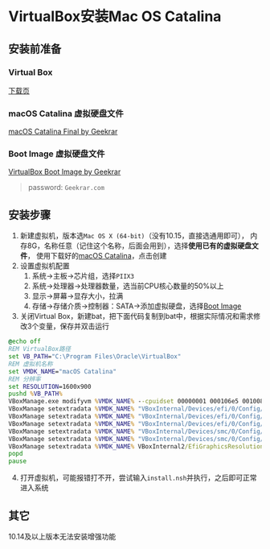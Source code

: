 # VirtualBox安装Mac OS Catalina

## 安装前准备

### Virtual Box

[下载页](https://www.virtualbox.org/wiki/Downloads)

### macOS Catalina 虚拟硬盘文件

[macOS Catalina Final by Geekrar](https://drive.google.com/drive/folders/1Odu1gu4cdMU0HNw8QztrR_fvYlmcNSLt)

### Boot Image 虚拟硬盘文件

[VirtualBox Boot Image by Geekrar](https://drive.google.com/drive/folders/1xcTmJOBc9dZQMySYgW_TNpjd2YY6WV0s)

> password: `Geekrar.com`

## 安装步骤

1. 新建虚拟机，版本选`Mac OS X (64-bit)`（没有10.15，直接选通用即可），
   内存8G，名称任意（记住这个名称，后面会用到），选择**使用已有的虚拟硬盘文件**，
   使用下载好的[macOS Catalina](#macos-catalina-虚拟硬盘文件)，点击创建
2. 设置虚拟机配置
   1. 系统->主板->芯片组，选择`PIIX3`
   2. 系统->处理器->处理器数量，选当前CPU核心数量的50%以上
   3. 显示->屏幕->显存大小，拉满
   4. 存储->存储介质->控制器：SATA->添加虚拟硬盘，选择[Boot Image](#boot-image-虚拟硬盘文件)
3. 关闭Virtual Box，新建bat，把下面代码复制到bat中，根据实际情况和需求修改3个变量，保存并双击运行
```bat
@echo off
REM VirtualBox路径
set VB_PATH="C:\Program Files\Oracle\VirtualBox"
REM 虚拟机名称
set VMDK_NAME="macOS Catalina"
REM 分辨率
set RESOLUTION=1600x900
pushd %VB_PATH%
VBoxManage.exe modifyvm %VMDK_NAME% --cpuidset 00000001 000106e5 00100800 0098e3fd bfebfbff
VBoxManage setextradata %VMDK_NAME% "VBoxInternal/Devices/efi/0/Config/DmiSystemProduct" "iMac11,3"
VBoxManage setextradata %VMDK_NAME% "VBoxInternal/Devices/efi/0/Config/DmiSystemVersion" "1.0"
VBoxManage setextradata %VMDK_NAME% "VBoxInternal/Devices/efi/0/Config/DmiBoardProduct" "Iloveapple"
VBoxManage setextradata %VMDK_NAME% "VBoxInternal/Devices/smc/0/Config/DeviceKey" "ourhardworkbythesewordsguardedpleasedontsteal(c)AppleComputerInc"
VBoxManage setextradata %VMDK_NAME% "VBoxInternal/Devices/smc/0/Config/GetKeyFromRealSMC" 1
VBoxManage setextradata %VMDK_NAME% VBoxInternal2/EfiGraphicsResolution %RESOLUTION%
popd
pause
```
4. 打开虚拟机，可能报错打不开，尝试输入`install.nsh`并执行，之后即可正常进入系统

## 其它

10.14及以上版本无法安装增强功能
